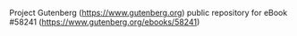 Project Gutenberg (https://www.gutenberg.org) public repository for
eBook #58241 (https://www.gutenberg.org/ebooks/58241)
